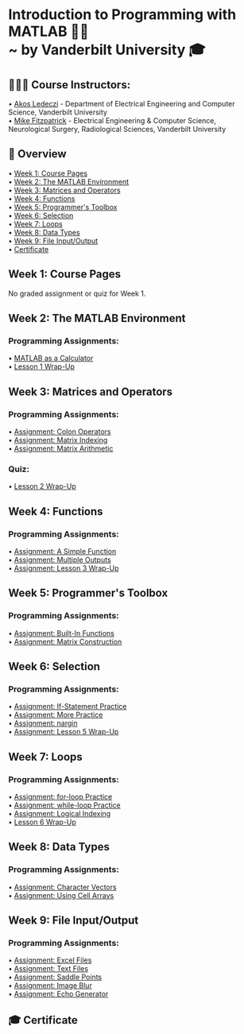 # Introduction to Programming with MATLAB 👩‍💻<br/> ~ by Vanderbilt University 🎓
## 👨🏻‍🏫 Course Instructors:<br/>
• <a href="https://www.coursera.org/instructor/akosledeczi">Akos Ledeczi</a> - Department of Electrical Engineering and Computer Science, Vanderbilt University<br/>
• <a href="https://www.coursera.org/instructor/mikefitzpatrick">Mike Fitzpatrick</a> - Electrical Engineering & Computer Science, Neurological Surgery, Radiological Sciences, Vanderbilt University<br/>

## 📖 Overview
• <a href="">Week 1: Course Pages</a><br/>
• <a href="">Week 2: The MATLAB Environment</a><br/>
• <a href="">Week 3: Matrices and Operators</a><br/>
• <a href="">Week 4: Functions</a><br/>
• <a href="">Week 5: Programmer's Toolbox</a><br/>
• <a href="">Week 6: Selection</a><br/>
• <a href="">Week 7: Loops</a><br/>
• <a href="">Week 8: Data Types</a><br/>
• <a href="">Week 9: File Input/Output</a><br/>
• <a href="">Certificate</a><br/>

## Week 1: Course Pages
No graded assignment or quiz for Week 1.

## Week 2: The MATLAB Environment
<h3>Programming Assignments:</h3>
• <a href="">MATLAB as a Calculator</a><br/>
• <a href="">Lesson 1 Wrap-Up</a><br/>

## Week 3: Matrices and Operators
<h3>Programming Assignments:</h3>
• <a href="">Assignment: Colon Operators</a><br/>
• <a href="">Assignment: Matrix Indexing</a><br/>
• <a href="">Assignment: Matrix Arithmetic</a><br/>
<h3>Quiz:</h3>
• <a href="">Lesson 2 Wrap-Up</a><br/>

## Week 4: Functions
<h3>Programming Assignments:</h3>
• <a href="">Assignment: A Simple Function</a><br/>
• <a href="">Assignment: Multiple Outputs</a><br/>
• <a href="">Assignment: Lesson 3 Wrap-Up</a><br/>

## Week 5: Programmer's Toolbox
<h3>Programming Assignments:</h3>
• <a href="">Assignment: Built-In Functions</a><br/>
• <a href="">Assignment: Matrix Construction</a><br/>

## Week 6: Selection
<h3>Programming Assignments:</h3>
• <a href="">Assignment: If-Statement Practice</a><br/>
• <a href="">Assignment: More Practice</a><br/>
• <a href="">Assignment: nargin</a><br/>
• <a href="">Assignment: Lesson 5 Wrap-Up</a><br/>

## Week 7: Loops
<h3>Programming Assignments:</h3>
• <a href="">Assignment: for-loop Practice</a><br/>
• <a href="">Assignment: while-loop Practice</a><br/>
• <a href="">Assignment: Logical Indexing</a><br/>
• <a href="">Lesson 6 Wrap-Up</a><br/>

## Week 8: Data Types
<h3>Programming Assignments:</h3>
• <a href="">Assignment: Character Vectors</a><br/>
• <a href="">Assignment: Using Cell Arrays</a><br/>

## Week 9: File Input/Output
<h3>Programming Assignments:</h3>
• <a href="">Assignment: Excel Files</a><br/>
• <a href="">Assignment: Text Files</a><br/>
• <a href="">Assignment: Saddle Points</a><br/>
• <a href="">Assignment: Image Blur</a><br/>
• <a href="">Assignment: Echo Generator</a><br/>

## 🎓 Certificate
